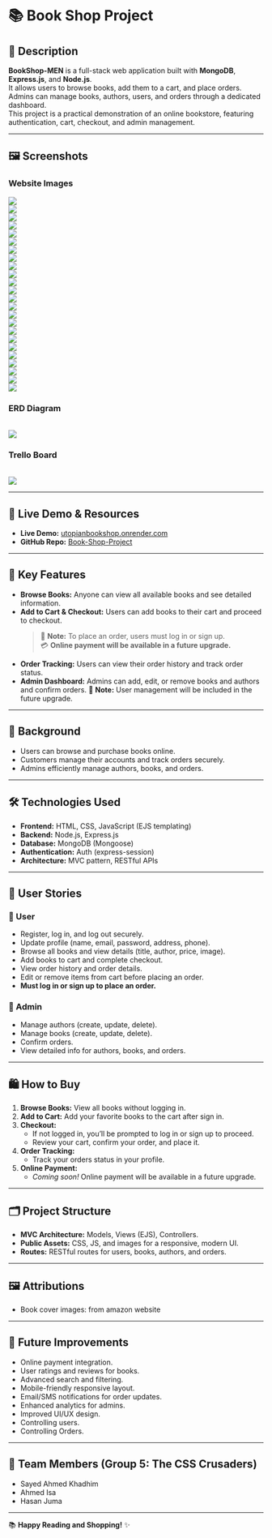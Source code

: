 # 📚 Book Shop Project

## 📝 Description

**BookShop-MEN** is a full-stack web application built with **MongoDB**, **Express.js**, and **Node.js**.  
It allows users to browse books, add them to a cart, and place orders. Admins can manage books, authors, users, and orders through a dedicated dashboard.  
This project is a practical demonstration of an online bookstore, featuring authentication, cart, checkout, and admin management.

---

## 🖼️ Screenshots

### Website Images
<img src="./IMG/Screenshot From 2025-05-30 08-45-02.png">
<br>
<img src="./IMG/Screenshot From 2025-05-30 08-45-17.png">
<br>
<img src="./IMG/Screenshot From 2025-05-30 08-45-58.png">
<br>
<img src="./IMG/Screenshot From 2025-05-30 08-46-10.png">
<br>
<img src="./IMG/Screenshot From 2025-05-30 08-46-18.png">
<br>
<img src="./IMG/Screenshot From 2025-05-30 08-46-39.png">
<br>
<img src="./IMG/Screenshot From 2025-05-30 08-46-50.png">
<br>
<img src="./IMG/Screenshot From 2025-05-30 08-47-24.png">
<br>
<img src="./IMG/Screenshot From 2025-05-30 08-47-48.png">
<br>
<img src="./IMG/Screenshot From 2025-05-30 08-48-08.png">
<br>
<img src="./IMG/Screenshot From 2025-05-30 08-48-30.png">
<br>
<img src="./IMG/Screenshot From 2025-05-30 08-48-39.png">
<br>
<img src="./IMG/Screenshot From 2025-05-30 08-48-52.png">
<br>
<img src="./IMG/Screenshot From 2025-05-30 08-49-21.png">
<br>
<img src="./IMG/Screenshot From 2025-05-30 08-49-31.png">
<br>
<img src="./IMG/Screenshot From 2025-05-30 08-49-39.png">
<br>
<img src="./IMG/Screenshot From 2025-05-30 08-49-55.png">
<br>
<img src="./IMG/Screenshot From 2025-05-30 08-50-29.png">
<br>
<img src="./IMG/Screenshot From 2025-05-30 08-50-59.png">
<br>
<img src="./IMG/Screenshot From 2025-05-30 08-51-09.png">
<br>
<img src="./IMG/Screenshot From 2025-05-30 08-51-21.png">
<br>
<img src="./IMG/Screenshot From 2025-05-30 08-51-27.png">
<br>
<img src="./IMG/Screenshot From 2025-05-30 08-51-40.png">
<br>
<img src="./IMG/Screenshot From 2025-05-30 08-52-16.png">
<br>

### ERD Diagram
<br>
<img src="./IMG/BookShopModel.jpeg">
<br>

### Trello Board
<br>
<img src="./IMG/Trello.jpeg">
<br>

---

## 🚀 Live Demo & Resources

- **Live Demo:** [utopianbookshop.onrender.com](https://utopianbookshop.onrender.com)
- **GitHub Repo:** [Book-Shop-Project](https://github.com/sahmedjaffer/Book-Shop-Project.git)

---

## 🛒 Key Features

- **Browse Books:** Anyone can view all available books and see detailed information.
- **Add to Cart & Checkout:** Users can add books to their cart and proceed to checkout.  
  > 🛑 **Note:** To place an order, users must log in or sign up.  
  > 💳 **Online payment will be available in a future upgrade.**
- **Order Tracking:** Users can view their order history and track order status.
- **Admin Dashboard:** Admins can add, edit, or remove books and authors and confirm orders.
🛑 **Note:** User management will be included in the future upgrade. 

---

## 🧠 Background

- Users can browse and purchase books online.
- Customers manage their accounts and track orders securely.
- Admins efficiently manage authors, books, and orders.

---

## 🛠 Technologies Used

- **Frontend:** HTML, CSS, JavaScript (EJS templating)
- **Backend:** Node.js, Express.js
- **Database:** MongoDB (Mongoose)
- **Authentication:** Auth (express-session)
- **Architecture:** MVC pattern, RESTful APIs

---

## 👥 User Stories

### 👤 User

- Register, log in, and log out securely.
- Update profile (name, email, password, address, phone).
- Browse all books and view details (title, author, price, image).
- Add books to cart and complete checkout.
- View order history and order details.
- Edit or remove items from cart before placing an order.
- **Must log in or sign up to place an order.**

### 👑 Admin

- Manage authors (create, update, delete).
- Manage books (create, update, delete).
- Confirm orders.
- View detailed info for authors, books, and orders.

---

## 🛍️ How to Buy

1. **Browse Books:** View all books without logging in.
2. **Add to Cart:** Add your favorite books to the cart after sign in.
3. **Checkout:**  
   - If not logged in, you’ll be prompted to log in or sign up to proceed.
   - Review your cart, confirm your order, and place it.
4. **Order Tracking:** 
   - Track your orders status in your profile.
5. **Online Payment:**  
   - *Coming soon!* Online payment will be available in a future upgrade.

---

## 🗂️ Project Structure

- **MVC Architecture:** Models, Views (EJS), Controllers.
- **Public Assets:** CSS, JS, and images for a responsive, modern UI.
- **Routes:** RESTful routes for users, books, authors, and orders.

---

## 🖼 Attributions

- Book cover images: from amazon website

---

## 🔮 Future Improvements

- Online payment integration.
- User ratings and reviews for books.
- Advanced search and filtering.
- Mobile-friendly responsive layout.
- Email/SMS notifications for order updates.
- Enhanced analytics for admins.
- Improved UI/UX design.
- Controlling users.
- Controlling Orders.

---

## 👥 Team Members (Group 5: The CSS Crusaders)

- Sayed Ahmed Khadhim  
- Ahmed Isa  
- Hasan Juma

---

📚 **Happy Reading and Shopping!** ✨
